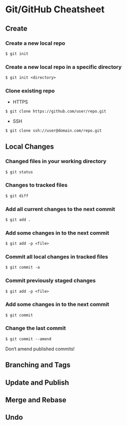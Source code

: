 # Git/GitHub Cheatsheet

## Create

### Create a new local repo

```txt
$ git init
```

### Create a new local repo in a specific directory

```txt
$ git init <directory>
```

### Clone existing repo

- HTTPS

```txt
$ git clone https://github.com/user/repo.git
```

- SSH

```txt
$ git clone ssh://user@domain.com/repo.git
```

## Local Changes

### Changed files in your working directory

```txt
$ git status
```

### Changes to tracked files

```txt
$ git diff
```

### Add all current changes to the next commit

```txt
$ git add .
```

### Add some changes in <file> to the next commit

```txt
$ git add -p <file>
```

### Commit all local changes in tracked files

```txt
$ git commit -a
```

### Commit previously staged changes

```txt
$ git add -p <file>
```

### Add some changes in to the next commit

```txt
$ git commit
```

### Change the last commit

```txt
$ git commit --amend
```

Don‘t amend published commits!
## Branching and Tags

## Update and Publish

## Merge and Rebase

## Undo
